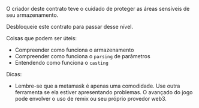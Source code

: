 O criador deste contrato teve o cuidado de proteger as áreas sensíveis de seu armazenamento.

Desbloqueie este contrato para passar desse nível.

Coisas que podem ser úteis:
* Compreender como funciona o armazenamento
* Compreender como funciona o `parsing` de parâmetros
* Entendendo como funciona o `casting`

Dicas:
* Lembre-se que a metamask é apenas uma comodidade. Use outra ferramenta se ela estiver apresentando problemas. O avançado do jogo pode envolver o uso de remix ou seu próprio provedor web3.